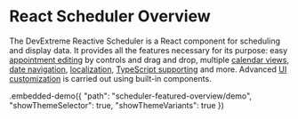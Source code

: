# React Scheduler Overview

The DevExtreme Reactive Scheduler is a React component for scheduling and display data. It provides all the features necessary for its purpose: easy [appointment editing](../../docs/guides/editing.md) by controls and drag and drop, multiple [calendar views](../../docs/guides/views.md), [date navigation](../../docs/guides/date-navigation.md), [localization](../../docs/guides/localization.md), [TypeScript supporting](../../docs/guides/typescript.md) and more. Advanced [UI customization](../../docs/guides/fundamentals.md#customize-the-appearance) is carried out using built-in components.

.embedded-demo({ "path": "scheduler-featured-overview/demo", "showThemeSelector": true, "showThemeVariants": true })
